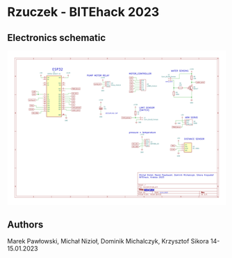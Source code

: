 # Rzuczek - BITEhack 2023


## Electronics schematic
![Schematic](kicad/schematic-image-1.png)

## Authors
Marek Pawłowski, Michał Nizioł, Dominik Michalczyk, Krzysztof Sikora
14-15.01.2023
